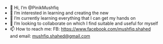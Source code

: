 - 👋 Hi, I’m @PinikMushfiq
- 👀 I’m interested in learning and creating the new
- 🌱 I’m currently learning everything that I can get my hands on
- 💞️ I’m looking to collaborate on which I find suitable and useful for myself
- 📫 How to reach me: FB: https://www.facebook.com/mushfiq.shahed and email: mushfiq.shahed@gmail.com

<!---
PinikMushfiq/PinikMushfiq is a ✨ special ✨ repository because its `README.md` (this file) appears on your GitHub profile.
You can click the Preview link to take a look at your changes.
--->
